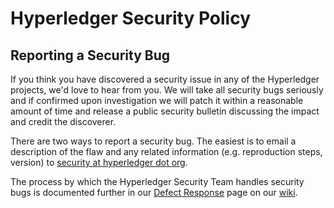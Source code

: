 # Hyperledger Security Policy

## Reporting a Security Bug

If you think you have discovered a security issue in any of the Hyperledger
projects, we'd love to hear from you. We will take all security bugs
seriously and if confirmed upon investigation we will patch it within a
reasonable amount of time and release a public security bulletin discussing
the impact and credit the discoverer.

There are two ways to report a security bug. The easiest is to email a
description of the flaw and any related information (e.g. reproduction
steps, version) to
[security at hyperledger dot org](mailto:security@hyperledger.org).

The process by which the Hyperledger Security Team handles security bugs
is documented further in our
[Defect Response](https://wiki.hyperledger.org/display/HYP/Defect+Response)
page on our [wiki](https://wiki.hyperledger.org).
